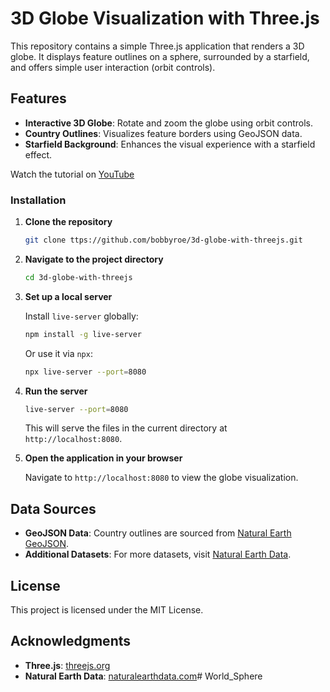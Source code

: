 # 3D Globe Visualization with Three.js

This repository contains a simple Three.js application that renders a 3D globe. It displays feature outlines on a sphere, surrounded by a starfield, and offers simple user interaction (orbit controls).

## Features

- **Interactive 3D Globe**: Rotate and zoom the globe using orbit controls.
- **Country Outlines**: Visualizes feature borders using GeoJSON data.
- **Starfield Background**: Enhances the visual experience with a starfield effect.

Watch the tutorial on [YouTube](https://youtu.be/f4zncVufL_I)

### Installation

1. **Clone the repository**

   ```bash
   git clone ttps://github.com/bobbyroe/3d-globe-with-threejs.git
   ```

2. **Navigate to the project directory**

   ```bash
   cd 3d-globe-with-threejs
   ```

3. **Set up a local server**

   Install `live-server` globally:

   ```bash
   npm install -g live-server
   ```

   Or use it via `npx`:

   ```bash
   npx live-server --port=8080
   ```

4. **Run the server**

   ```bash
   live-server --port=8080
   ```

   This will serve the files in the current directory at `http://localhost:8080`.

5. **Open the application in your browser**

   Navigate to `http://localhost:8080` to view the globe visualization.


## Data Sources

- **GeoJSON Data**: Country outlines are sourced from [Natural Earth GeoJSON](https://github.com/martynafford/natural-earth-geojson).
- **Additional Datasets**: For more datasets, visit [Natural Earth Data](https://www.naturalearthdata.com/downloads/).

## License

This project is licensed under the MIT License.

## Acknowledgments

- **Three.js**: [threejs.org](https://threejs.org/)
- **Natural Earth Data**: [naturalearthdata.com](https://www.naturalearthdata.com/)#   W o r l d _ S p h e r e  
 